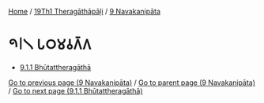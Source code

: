 
[Home](/) / [19Th1 Theragāthāpāḷi](...md) / [9 Navakanipāta](../19Th1/9.md)

# 𑁯𑁇𑁧 𑀧𑀞𑀫𑀯𑀕𑁆𑀕

* [9.1.1 Bhūtattheragāthā](9.1/9.1.1.md)

[Go to previous page (9 Navakanipāta)](../19Th1/9.md) / [Go to parent page (9 Navakanipāta)](../19Th1/9.md) / [Go to next page (9.1.1 Bhūtattheragāthā)](9.1/9.1.1.md)


